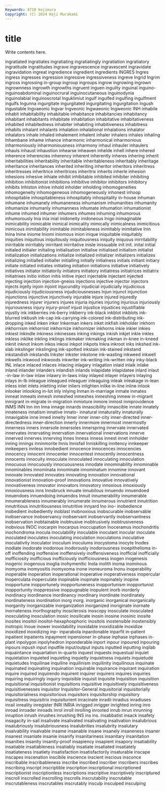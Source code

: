 ```yaml
---
Keywords: 4710 kojimura
Copyright: (C) 2024 Koji Murakami
---
```


# title

Write contents here.



ingratiated ingratiates ingratiating ingratiatingly ingratiation ingratiatory
ingratitude ingratitudes ingrave ingravescence ingravescent ingravidate ingravidation ingreat ingredience ingredient
ingredients INGRES Ingres ingress ingresses ingression ingressive ingressiveness ingreve Ingrid
Ingrim ingross ingrossing in-group ingroup ingroups ingrow ingrowing ingrown ingrownness
ingrowth ingrowths ingruent inguen inguilty inguinal inguino- inguinoabdominal inguinocrural inguinocutaneous
inguinodynia inguinolabial inguinoscrotal Inguklimiut ingulf ingulfed ingulfing ingulfment ingulfs Ingunna
ingurgitate ingurgitated ingurgitating ingurgitation Ingush ingustable Ingvaeonic Ingvar Ingveonic Ingwaeonic
Ingweonic INH inhabile inhabit inhabitability inhabitable inhabitance inhabitancies inhabitancy inhabitant
inhabitants inhabitate inhabitation inhabitative inhabitativeness inhabited inhabitedness inhabiter inhabiting inhabitiveness
inhabitress inhabits inhalant inhalants inhalation inhalational inhalations inhalator inhalators inhale
inhaled inhalement inhalent inhaler inhalers inhales inhaling Inhambane inhame inhance
inharmonic inharmonical inharmonious inharmoniously inharmoniousness inharmony inhaul inhauler inhaulers inhauls
inhaust inhaustion inhearse inheaven inhelde inhell inhere inhered inherence inherencies
inherency inherent inherently inheres inhering inherit inheritabilities inheritability inheritable inheritableness
inheritably inheritage inheritance inheritances inherited inheriting inheritor inheritors inheritress inheritresses
inheritrice inheritrices inheritrix inherits inherle inhesion inhesions inhesive inhiate inhibit
inhibitable inhibited inhibiter inhibiting inhibition inhibitionist inhibitions inhibitive inhibitor inhibitors
inhibitory inhibits Inhiston inhive inhold inholder inholding inhomogeneities inhomogeneity inhomogeneous
inhomogeneously inhonest inhoop inhospitable inhospitableness inhospitably inhospitality in-house inhuman inhumane
inhumanely inhumaneness inhumanism inhumanities inhumanity inhumanize inhumanly inhumanness inhumate inhumation
inhumationist inhume inhumed inhumer inhumers inhumes inhuming inhumorous inhumorously Inia
inia inial inidoneity inidoneous Inigo inimaginable inimicability inimicable inimical inimicality
inimically inimicalness inimicitious inimicous inimitability inimitable inimitableness inimitably inimitative Inin
Inina Inine iniome Iniomi iniomous inion inique iniquitable iniquitably iniquities
iniquitous iniquitously iniquitousness iniquity iniquous inirritability inirritable inirritably inirritant inirritative
inisle inissuable init init. inital initial initialed initialer initialing initialisation
initialise initialised initialism initialist initialization initializations initialize initialized initializer initializers
initializes initializing initialled initialler initialling initially initialness initials initiant initiary
initiate initiated initiates initiating initiation initiations initiative initiatively initiatives initiator
initiatorily initiators initiatory initiatress initiatrices initiatrix initiatrixes initio inition initis
initive inject injectable injectant injected injecting injection injection-gneiss injections injective
injector injectors injects injelly injoin injoint injucundity injudicial injudicially injudicious
injudiciously injudiciousness injudiciousnesses Injun injunct injunction injunctions injunctive injunctively injurable
injure injured injuredly injuredness injurer injurers injures injuria injuries injuring
injurious injuriously injuriousness injury injury-proof injust injustice injustices injustifiable injustly
ink inkberries ink-berry inkberry ink-black inkblot inkblots ink-blurred inkbush ink-cap
ink-carrying ink-colored ink-distributing ink-dropping inked inken inker Inkerman inkers inket
inkfish inkholder inkhorn inkhornism inkhornist inkhornize inkhornizer inkhorns inkie inkier
inkies inkiest inkindle inkiness inkinesses inking inkings inkish inkjet inkle
inkles inkless inklike inkling inklings inkmaker inkmaking inkman in-knee in-kneed
inknit inknot Inkom inkos inkosi inkpot inkpots Inkra inkroot inks
inkshed ink-slab inkslinger inkslinging ink-spotted inkstain ink-stained inkstand inkstandish inkstands
Inkster inkster inkstone ink-wasting inkweed inkwell inkwells inkwood inkwoods inkwriter
ink-writing ink-written inky inky-black INL inlace inlaced inlaces inlacing inlagary
inlagation inlaid inlaik inlake inland inlander inlanders inlandish inlands inlapidate
inlapidatee inlard inlaut -in-law in-law inlaw inlawry in-laws inlay inlayed
inlayer inlayers inlaying inlays in-lb inleague inleagued inleaguer inleaguing inleak
inleakage in-lean inless inlet inlets inletting inlier inliers inlighten inlike
in-line inline inlook inlooker inlooking in-lot inly inlying Inman in-marriage
inmate inmates inmeat inmeats inmesh inmeshed inmeshes inmeshing inmew in-migrant
inmigrant in-migrate in-migration inmixture inmore inmost inmprovidence INMS INN Inn
inn Inna innage innards innascibility innascible innate innately innateness innatism
innative innato- innatural innaturality innaturally innavigable inne inned inneity Inner
inner inner-city inner-directed inner-directedness inner-direction innerly innermore innermost innermostly innerness
inners innersole innersoles innerspring innervate innervated innervates innervating innervation innervational
innervations innerve innerved innerves innerving Innes Inness inness innest innet
innholder inning innings inninmorite Innis Innisfail Inniskilling innitency innkeeper innkeepers
innless innobedient innocence innocences innocencies innocency innocent innocenter innocentest innocently
innocentness innocents innocuity innoculate innoculated innoculating innoculation innocuous innocuously innocuousness
innodate innominability innominable innominables innominata innominate innominatum innomine innovant innovate
innovated innovates innovating innovation innovational innovationist innovation-proof innovations innovative innovatively
innovativeness innovator innovators innovatory innoxious innoxiously innoxiousness inns Innsbruck innuate
innubilous innuendo innuendoed innuendoes innuendoing innuendos Innuit innumerability innumerable innumerableness
innumerably innumerate innumerous innutrient innutrition innutritious innutritiousness innutritive innyard Ino
ino- inobedience inobedient inobediently inoblast inobnoxious inobscurable inobservable inobservance inobservancy
inobservant inobservantly inobservantness inobservation inobtainable inobtrusive inobtrusively inobtrusiveness inobvious INOC
inocarpin Inocarpus inoccupation Inoceramus inochondritis inochondroma inocula inoculability inoculable inoculant
inocular inoculate inoculated inoculates inoculating inoculation inoculations inoculative inoculativity inoculator
inoculum inoculums inocystoma inocyte Inodes inodiate inodorate inodorous inodorously inodorousness
inoepithelioma in-off inoffending inoffensive inoffensively inoffensiveness inofficial inofficially inofficiosity inofficious
inofficiously inofficiousness inogen inogenesis inogenic inogenous inoglia inohymenitic Inola inolith
inoma inominous inomyoma inomyositis inomyxoma inone inoneuroma Inonu inoperability inoperable
inoperation inoperational inoperative inoperativeness inopercular Inoperculata inoperculate inopinable inopinate inopinately
inopine inopportune inopportunely inopportuneness inopportunism inopportunist inopportunity inoppressive inoppugnable inopulent
inorb inorderly inordinacy inordinance inordinancy inordinary inordinate inordinately inordinateness inordination
inorg inorg. inorganic inorganical inorganically inorganity inorganizable inorganization inorganized inoriginate
inornate inornateness inorthography inosclerosis inoscopy inosculate inosculated inosculating inosculation inosic
inosilicate inosin inosine inosinic inosite inosites inositol inositol-hexaphosphoric inositols inostensible
inostensibly inotropic Inoue inower inoxidability inoxidable inoxidizable inoxidize inoxidized inoxidizing
inp- inparabola inpardonable inparfit in-patient inpatient inpatients inpayment inpensioner in-phase
inphase inphases in-plant inpolygon inpolyhedron inponderable inport inpour inpoured inpouring
inpours inpush input inputfile input/output inputs inputted inputting inqilab inquaintance
inquartation in-quarto inquest inquests inquestual inquiet inquietation inquieted inquieting inquietly
inquietness inquiets inquietude inquietudes Inquilinae inquiline inquilinism inquilinity inquilinous inquinate
inquinated inquinating inquination inquirable inquirance inquirant inquiration inquire inquired inquirendo
inquirent inquirer inquirers inquires inquiries inquiring inquiringly inquiry inquisible inquisit
inquisite Inquisition inquisition inquisitional inquisitionist inquisitions inquisitive inquisitively inquisitiveness inquisitivenesses
inquisitor Inquisitor-General inquisitorial inquisitorially inquisitorialness inquisitorious inquisitors inquisitorship inquisitory inquisitress
inquisitrix inquisiturient inracinate inradii inradius inradiuses inrail inreality inregister INRI
INRIA inrigged inrigger inrighted inring inro inroad inroader inroads inrol
inroll inrolling inrooted inrub inrun inrunning inruption inrush inrushes inrushing
INS ins ins. insabbatist insack insafety insagacity in-sail insalivate insalivated
insalivating insalivation insalubrious insalubriously insalubriousness insalubrities insalubrity insalutary insalvability insalvable
insame insanable insane insanely insaneness insaner insanest insaniate insanie insanify
insanitariness insanitary insanitation insanities insanity insanity-proof insapiency insapient insapory insatiability
insatiable insatiableness insatiably insatiate insatiated insatiately insatiateness insatiety insatisfaction insatisfactorily
insaturable inscape inscapes inscenation inscibile inscience inscient inscious insconce inscribable
inscribableness inscribe inscribed inscriber inscribers inscribes inscribing inscript inscriptible inscription
inscriptional inscriptioned inscriptionist inscriptionless inscriptions inscriptive inscriptively inscriptured inscroll inscrolled
inscrolling inscrolls inscrutability inscrutable inscrutableness inscrutables inscrutably insculp insculped insculping
